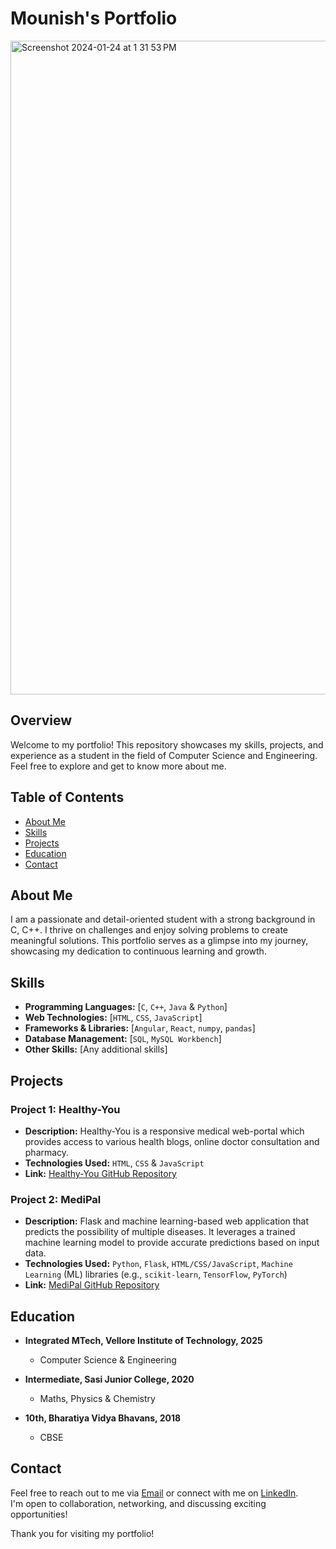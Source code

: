 # Mounish's Portfolio
<img width="1046" alt="Screenshot 2024-01-24 at 1 31 53 PM" src="https://github.com/mounishvatti/portfolio/assets/76279858/8091153f-ed0f-4074-9e95-ed62752a043f">

## Overview

Welcome to my portfolio! This repository showcases my skills, projects, and experience as a student in the field of Computer Science and Engineering. Feel free to explore and get to know more about me.

## Table of Contents

- [About Me](#about-me)
- [Skills](#skills)
- [Projects](#projects)
- [Education](#education)
- [Contact](#contact)

## About Me

I am a passionate and detail-oriented student with a strong background in C, C++. I thrive on challenges and enjoy solving problems to create meaningful solutions. This portfolio serves as a glimpse into my journey, showcasing my dedication to continuous learning and growth.

## Skills

- **Programming Languages:** [`C`, `C++`, `Java` & `Python`]
- **Web Technologies:** [`HTML`, `CSS`, `JavaScript`]
- **Frameworks & Libraries:** [`Angular`, `React`, `numpy`, `pandas`]
- **Database Management:** [`SQL`, `MySQL Workbench`]
- **Other Skills:** [Any additional skills]

## Projects

### Project 1: Healthy-You

- **Description:** Healthy-You is a responsive medical web-portal which provides access to various health blogs, online doctor consultation and pharmacy.
- **Technologies Used:** `HTML`, `CSS` & `JavaScript`
- **Link:** [Healthy-You GitHub Repository](https://github.com/mounishvatti/healthy-you)

### Project 2: MediPal

- **Description:** Flask and machine learning-based web application that predicts the possibility of multiple diseases. It leverages a trained machine learning model to provide accurate predictions based on input data.
- **Technologies Used:** `Python`, `Flask`, `HTML/CSS/JavaScript`, `Machine Learning` (ML) libraries (e.g., `scikit-learn`, `TensorFlow`, `PyTorch`)
- **Link:** [MediPal GitHub Repository](https://github.com/mounishvatti/Medipal)


## Education

- **Integrated MTech, Vellore Institute of Technology, 2025**
  - Computer Science & Engineering 

- **Intermediate, Sasi Junior College, 2020**
  - Maths, Physics & Chemistry

- **10th, Bharatiya Vidya Bhavans, 2018**
  - CBSE
    
## Contact

Feel free to reach out to me via [Email](mailto:mounishvatti2002@gmail.com) or connect with me on [LinkedIn](https://www.linkedin.com/in/mounish-vatti-47b5961bb/).
<br>
I'm open to collaboration, networking, and discussing exciting opportunities!

Thank you for visiting my portfolio!

